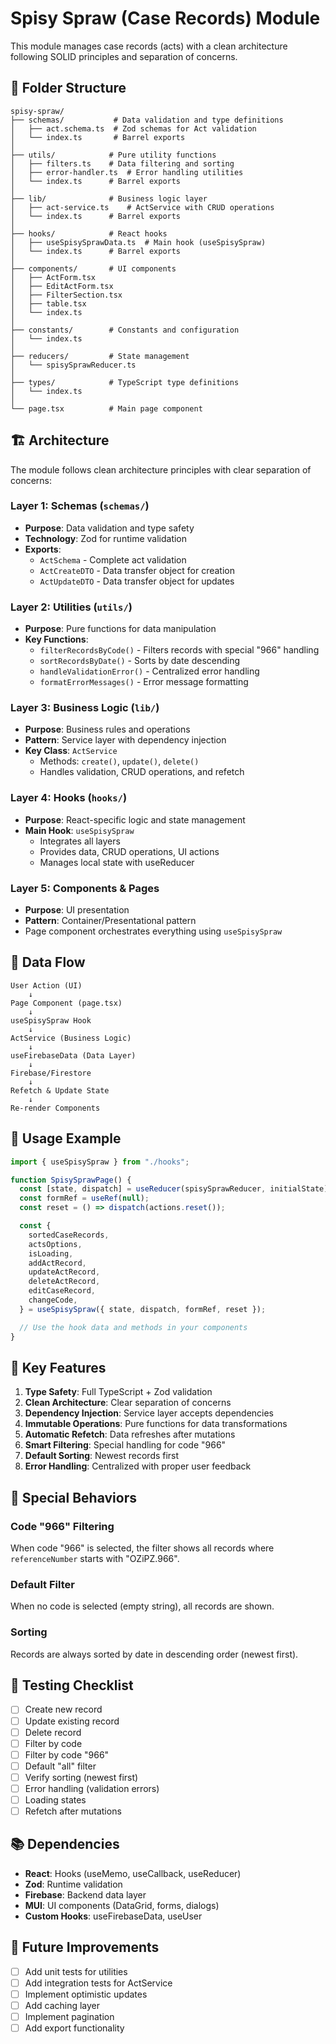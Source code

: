 # Spisy Spraw (Case Records) Module

This module manages case records (acts) with a clean architecture following SOLID principles and separation of concerns.

## 📁 Folder Structure

```
spisy-spraw/
├── schemas/           # Data validation and type definitions
│   ├── act.schema.ts  # Zod schemas for Act validation
│   └── index.ts       # Barrel exports
│
├── utils/            # Pure utility functions
│   ├── filters.ts    # Data filtering and sorting
│   ├── error-handler.ts  # Error handling utilities
│   └── index.ts      # Barrel exports
│
├── lib/              # Business logic layer
│   ├── act-service.ts    # ActService with CRUD operations
│   └── index.ts      # Barrel exports
│
├── hooks/            # React hooks
│   ├── useSpisySprawData.ts  # Main hook (useSpisySpraw)
│   └── index.ts      # Barrel exports
│
├── components/       # UI components
│   ├── ActForm.tsx
│   ├── EditActForm.tsx
│   ├── FilterSection.tsx
│   ├── table.tsx
│   └── index.ts
│
├── constants/        # Constants and configuration
│   └── index.ts
│
├── reducers/         # State management
│   └── spisySprawReducer.ts
│
├── types/            # TypeScript type definitions
│   └── index.ts
│
└── page.tsx          # Main page component
```

## 🏗️ Architecture

The module follows clean architecture principles with clear separation of concerns:

### Layer 1: Schemas (`schemas/`)
- **Purpose**: Data validation and type safety
- **Technology**: Zod for runtime validation
- **Exports**: 
  - `ActSchema` - Complete act validation
  - `ActCreateDTO` - Data transfer object for creation
  - `ActUpdateDTO` - Data transfer object for updates

### Layer 2: Utilities (`utils/`)
- **Purpose**: Pure functions for data manipulation
- **Key Functions**:
  - `filterRecordsByCode()` - Filters records with special "966" handling
  - `sortRecordsByDate()` - Sorts by date descending
  - `handleValidationError()` - Centralized error handling
  - `formatErrorMessages()` - Error message formatting

### Layer 3: Business Logic (`lib/`)
- **Purpose**: Business rules and operations
- **Pattern**: Service layer with dependency injection
- **Key Class**: `ActService`
  - Methods: `create()`, `update()`, `delete()`
  - Handles validation, CRUD operations, and refetch

### Layer 4: Hooks (`hooks/`)
- **Purpose**: React-specific logic and state management
- **Main Hook**: `useSpisySpraw`
  - Integrates all layers
  - Provides data, CRUD operations, UI actions
  - Manages local state with useReducer

### Layer 5: Components & Pages
- **Purpose**: UI presentation
- **Pattern**: Container/Presentational pattern
- Page component orchestrates everything using `useSpisySpraw`

## 🔄 Data Flow

```
User Action (UI)
    ↓
Page Component (page.tsx)
    ↓
useSpisySpraw Hook
    ↓
ActService (Business Logic)
    ↓
useFirebaseData (Data Layer)
    ↓
Firebase/Firestore
    ↓
Refetch & Update State
    ↓
Re-render Components
```

## 📝 Usage Example

```typescript
import { useSpisySpraw } from "./hooks";

function SpisySprawPage() {
  const [state, dispatch] = useReducer(spisySprawReducer, initialState);
  const formRef = useRef(null);
  const reset = () => dispatch(actions.reset());

  const {
    sortedCaseRecords,
    actsOptions,
    isLoading,
    addActRecord,
    updateActRecord,
    deleteActRecord,
    editCaseRecord,
    changeCode,
  } = useSpisySpraw({ state, dispatch, formRef, reset });

  // Use the hook data and methods in your components
}
```

## 🎯 Key Features

1. **Type Safety**: Full TypeScript + Zod validation
2. **Clean Architecture**: Clear separation of concerns
3. **Dependency Injection**: Service layer accepts dependencies
4. **Immutable Operations**: Pure functions for data transformations
5. **Automatic Refetch**: Data refreshes after mutations
6. **Smart Filtering**: Special handling for code "966"
7. **Default Sorting**: Newest records first
8. **Error Handling**: Centralized with proper user feedback

## 🔧 Special Behaviors

### Code "966" Filtering
When code "966" is selected, the filter shows all records where `referenceNumber` starts with "OZiPZ.966".

### Default Filter
When no code is selected (empty string), all records are shown.

### Sorting
Records are always sorted by date in descending order (newest first).

## 🧪 Testing Checklist

- [ ] Create new record
- [ ] Update existing record
- [ ] Delete record
- [ ] Filter by code
- [ ] Filter by code "966"
- [ ] Default "all" filter
- [ ] Verify sorting (newest first)
- [ ] Error handling (validation errors)
- [ ] Loading states
- [ ] Refetch after mutations

## 📚 Dependencies

- **React**: Hooks (useMemo, useCallback, useReducer)
- **Zod**: Runtime validation
- **Firebase**: Backend data layer
- **MUI**: UI components (DataGrid, forms, dialogs)
- **Custom Hooks**: useFirebaseData, useUser

## 🚀 Future Improvements

- [ ] Add unit tests for utilities
- [ ] Add integration tests for ActService
- [ ] Implement optimistic updates
- [ ] Add caching layer
- [ ] Implement pagination
- [ ] Add export functionality
